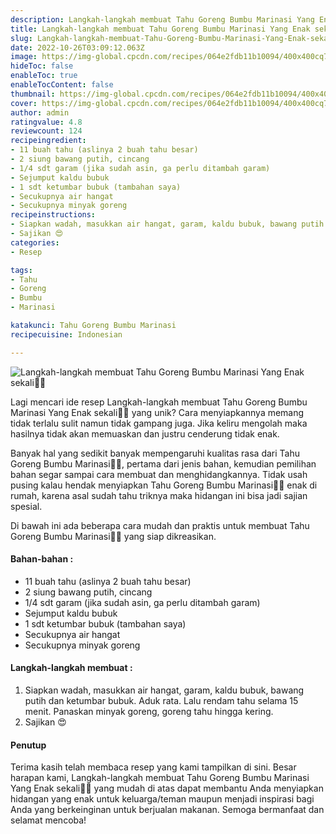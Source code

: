 ```yaml
---
description: Langkah-langkah membuat Tahu Goreng Bumbu Marinasi Yang Enak sekali"
title: Langkah-langkah membuat Tahu Goreng Bumbu Marinasi Yang Enak sekali
slug: Langkah-langkah-membuat-Tahu-Goreng-Bumbu-Marinasi-Yang-Enak-sekali
date: 2022-10-26T03:09:12.063Z
image: https://img-global.cpcdn.com/recipes/064e2fdb11b10094/400x400cq70/photo.jpg
hideToc: false
enableToc: true
enableTocContent: false
thumbnail: https://img-global.cpcdn.com/recipes/064e2fdb11b10094/400x400cq70/photo.jpg
cover: https://img-global.cpcdn.com/recipes/064e2fdb11b10094/400x400cq70/photo.jpg
author: admin
ratingvalue: 4.8
reviewcount: 124
recipeingredient:
- 11 buah tahu (aslinya 2 buah tahu besar)
- 2 siung bawang putih, cincang
- 1/4 sdt garam (jika sudah asin, ga perlu ditambah garam)
- Sejumput kaldu bubuk
- 1 sdt ketumbar bubuk (tambahan saya)
- Secukupnya air hangat
- Secukupnya minyak goreng
recipeinstructions:
- Siapkan wadah, masukkan air hangat, garam, kaldu bubuk, bawang putih dan ketumbar bubuk. Aduk rata. Lalu rendam tahu selama 15 menit. Panaskan minyak goreng, goreng tahu hingga kering.
- Sajikan 😍
categories:
- Resep

tags:
- Tahu
- Goreng
- Bumbu
- Marinasi

katakunci: Tahu Goreng Bumbu Marinasi
recipecuisine: Indonesian

---
```


![Langkah-langkah membuat Tahu Goreng Bumbu Marinasi Yang Enak sekali👩‍🍳](https://img-global.cpcdn.com/recipes/064e2fdb11b10094/400x400cq70/photo.jpg)

Lagi mencari ide resep Langkah-langkah membuat Tahu Goreng Bumbu Marinasi Yang Enak sekali👩‍🍳 yang unik? Cara menyiapkannya memang tidak terlalu sulit namun tidak gampang juga. Jika keliru mengolah maka hasilnya tidak akan memuaskan dan justru cenderung tidak enak.

Banyak hal yang sedikit banyak mempengaruhi kualitas rasa dari Tahu Goreng Bumbu Marinasi👩‍🍳, pertama dari jenis bahan, kemudian pemilihan bahan segar sampai cara membuat dan menghidangkannya. Tidak usah pusing kalau hendak menyiapkan Tahu Goreng Bumbu Marinasi👩‍🍳 enak di rumah, karena asal sudah tahu triknya maka hidangan ini bisa jadi sajian spesial.

Di bawah ini ada beberapa cara mudah dan praktis untuk membuat Tahu Goreng Bumbu Marinasi👩‍🍳 yang siap dikreasikan.

<!--inarticleads1-->

#### Bahan-bahan :

- 11 buah tahu (aslinya 2 buah tahu besar)
- 2 siung bawang putih, cincang
- 1/4 sdt garam (jika sudah asin, ga perlu ditambah garam)
- Sejumput kaldu bubuk
- 1 sdt ketumbar bubuk (tambahan saya)
- Secukupnya air hangat
- Secukupnya minyak goreng

<!--inarticleads2-->

#### Langkah-langkah membuat :

1. Siapkan wadah, masukkan air hangat, garam, kaldu bubuk, bawang putih dan ketumbar bubuk. Aduk rata. Lalu rendam tahu selama 15 menit. Panaskan minyak goreng, goreng tahu hingga kering.
1. Sajikan 😍

#### Penutup

Terima kasih telah membaca resep yang kami tampilkan di sini. Besar harapan kami, Langkah-langkah membuat Tahu Goreng Bumbu Marinasi Yang Enak sekali👩‍🍳 yang mudah di atas dapat membantu Anda menyiapkan hidangan yang enak untuk keluarga/teman maupun menjadi inspirasi bagi Anda yang berkeinginan untuk berjualan makanan. Semoga bermanfaat dan selamat mencoba!